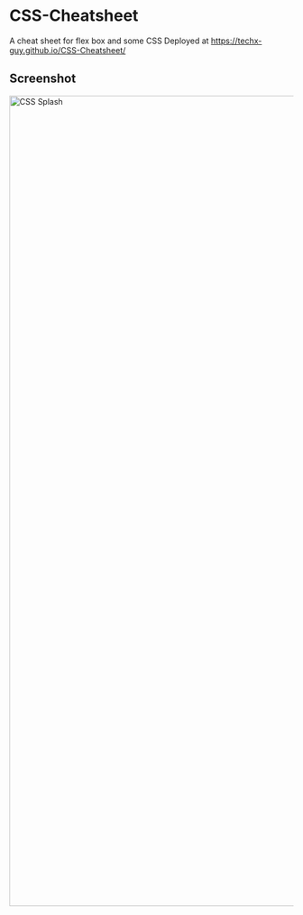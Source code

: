 # CSS-Cheatsheet
A cheat sheet for flex box and some CSS
Deployed at https://techx-guy.github.io/CSS-Cheatsheet/
## Screenshot
<img width="1437" alt="CSS Splash" src="https://user-images.githubusercontent.com/70029654/123698155-ce397f00-d82b-11eb-8705-f2587a7bf65e.png">
